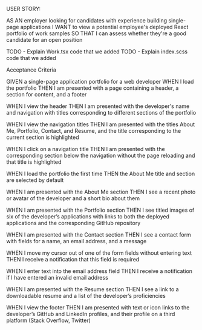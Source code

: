USER STORY:

AS AN employer looking for candidates with experience building single-page applications
I WANT to view a potential employee's deployed React portfolio of work samples
SO THAT I can assess whether they're a good candidate for an open position




TODO - Explain Work.tsx code that we added
TODO - Explain index.scss code that we added


Acceptance Criteria

GIVEN a single-page application portfolio for a web developer
WHEN I load the portfolio
THEN I am presented with a page containing a header, a section for content, and a footer


WHEN I view the header
THEN I am presented with the developer's name and navigation with titles corresponding to different sections of the portfolio


WHEN I view the navigation titles
THEN I am presented with the titles About Me, Portfolio, Contact, and Resume, and the title corresponding to the current section is highlighted


WHEN I click on a navigation title
THEN I am presented with the corresponding section below the navigation without the page reloading and that title is highlighted


WHEN I load the portfolio the first time
THEN the About Me title and section are selected by default


WHEN I am presented with the About Me section
THEN I see a recent photo or avatar of the developer and a short bio about them


WHEN I am presented with the Portfolio section
THEN I see titled images of six of the developer’s applications with links to both the deployed applications and the corresponding GitHub repository


WHEN I am presented with the Contact section
THEN I see a contact form with fields for a name, an email address, and a message


WHEN I move my cursor out of one of the form fields without entering text
THEN I receive a notification that this field is required


WHEN I enter text into the email address field
THEN I receive a notification if I have entered an invalid email address


WHEN I am presented with the Resume section
THEN I see a link to a downloadable resume and a list of the developer’s proficiencies


WHEN I view the footer
THEN I am presented with text or icon links to the developer’s GitHub and LinkedIn profiles, and their profile on a third platform (Stack Overflow, Twitter) 